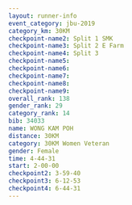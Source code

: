 ```yaml
---
layout: runner-info 
event_category: jbu-2019 
category_km: 30KM 
checkpoint-name2: Split 1 SMK 
checkpoint-name3: Split 2 E Farm 
checkpoint-name4: Split 3 
checkpoint-name5: 
checkpoint-name6: 
checkpoint-name7: 
checkpoint-name8: 
checkpoint-name9: 
overall_rank: 138
gender_rank: 29
category_rank: 14
bib: 34033
name: WONG KAM POH
distance: 30KM
category: 30KM Women Veteran
gender: Female
time: 4-44-31
start: 2-00-00
checkpoint2: 3-59-40
checkpoint3: 6-12-53
checkpoint4: 6-44-31
---
```

